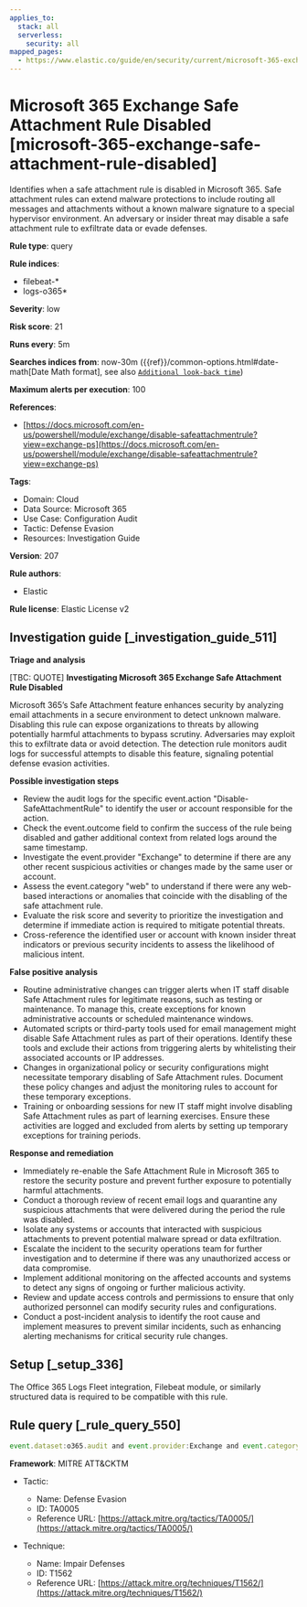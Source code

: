 ```yaml
---
applies_to:
  stack: all
  serverless:
    security: all
mapped_pages:
  - https://www.elastic.co/guide/en/security/current/microsoft-365-exchange-safe-attachment-rule-disabled.html
---
```


# Microsoft 365 Exchange Safe Attachment Rule Disabled [microsoft-365-exchange-safe-attachment-rule-disabled]

Identifies when a safe attachment rule is disabled in Microsoft 365. Safe attachment rules can extend malware protections to include routing all messages and attachments without a known malware signature to a special hypervisor environment. An adversary or insider threat may disable a safe attachment rule to exfiltrate data or evade defenses.

**Rule type**: query

**Rule indices**:

* filebeat-*
* logs-o365*

**Severity**: low

**Risk score**: 21

**Runs every**: 5m

**Searches indices from**: now-30m ({{ref}}/common-options.html#date-math[Date Math format], see also [`Additional look-back time`](docs-content://solutions/security/detect-and-alert/create-detection-rule.md#rule-schedule))

**Maximum alerts per execution**: 100

**References**:

* [https://docs.microsoft.com/en-us/powershell/module/exchange/disable-safeattachmentrule?view=exchange-ps](https://docs.microsoft.com/en-us/powershell/module/exchange/disable-safeattachmentrule?view=exchange-ps)

**Tags**:

* Domain: Cloud
* Data Source: Microsoft 365
* Use Case: Configuration Audit
* Tactic: Defense Evasion
* Resources: Investigation Guide

**Version**: 207

**Rule authors**:

* Elastic

**Rule license**: Elastic License v2

## Investigation guide [_investigation_guide_511]

**Triage and analysis**

[TBC: QUOTE]
**Investigating Microsoft 365 Exchange Safe Attachment Rule Disabled**

Microsoft 365’s Safe Attachment feature enhances security by analyzing email attachments in a secure environment to detect unknown malware. Disabling this rule can expose organizations to threats by allowing potentially harmful attachments to bypass scrutiny. Adversaries may exploit this to exfiltrate data or avoid detection. The detection rule monitors audit logs for successful attempts to disable this feature, signaling potential defense evasion activities.

**Possible investigation steps**

* Review the audit logs for the specific event.action "Disable-SafeAttachmentRule" to identify the user or account responsible for the action.
* Check the event.outcome field to confirm the success of the rule being disabled and gather additional context from related logs around the same timestamp.
* Investigate the event.provider "Exchange" to determine if there are any other recent suspicious activities or changes made by the same user or account.
* Assess the event.category "web" to understand if there were any web-based interactions or anomalies that coincide with the disabling of the safe attachment rule.
* Evaluate the risk score and severity to prioritize the investigation and determine if immediate action is required to mitigate potential threats.
* Cross-reference the identified user or account with known insider threat indicators or previous security incidents to assess the likelihood of malicious intent.

**False positive analysis**

* Routine administrative changes can trigger alerts when IT staff disable Safe Attachment rules for legitimate reasons, such as testing or maintenance. To manage this, create exceptions for known administrative accounts or scheduled maintenance windows.
* Automated scripts or third-party tools used for email management might disable Safe Attachment rules as part of their operations. Identify these tools and exclude their actions from triggering alerts by whitelisting their associated accounts or IP addresses.
* Changes in organizational policy or security configurations might necessitate temporary disabling of Safe Attachment rules. Document these policy changes and adjust the monitoring rules to account for these temporary exceptions.
* Training or onboarding sessions for new IT staff might involve disabling Safe Attachment rules as part of learning exercises. Ensure these activities are logged and excluded from alerts by setting up temporary exceptions for training periods.

**Response and remediation**

* Immediately re-enable the Safe Attachment Rule in Microsoft 365 to restore the security posture and prevent further exposure to potentially harmful attachments.
* Conduct a thorough review of recent email logs and quarantine any suspicious attachments that were delivered during the period the rule was disabled.
* Isolate any systems or accounts that interacted with suspicious attachments to prevent potential malware spread or data exfiltration.
* Escalate the incident to the security operations team for further investigation and to determine if there was any unauthorized access or data compromise.
* Implement additional monitoring on the affected accounts and systems to detect any signs of ongoing or further malicious activity.
* Review and update access controls and permissions to ensure that only authorized personnel can modify security rules and configurations.
* Conduct a post-incident analysis to identify the root cause and implement measures to prevent similar incidents, such as enhancing alerting mechanisms for critical security rule changes.


## Setup [_setup_336]

The Office 365 Logs Fleet integration, Filebeat module, or similarly structured data is required to be compatible with this rule.


## Rule query [_rule_query_550]

```js
event.dataset:o365.audit and event.provider:Exchange and event.category:web and event.action:"Disable-SafeAttachmentRule" and event.outcome:success
```

**Framework**: MITRE ATT&CKTM

* Tactic:

    * Name: Defense Evasion
    * ID: TA0005
    * Reference URL: [https://attack.mitre.org/tactics/TA0005/](https://attack.mitre.org/tactics/TA0005/)

* Technique:

    * Name: Impair Defenses
    * ID: T1562
    * Reference URL: [https://attack.mitre.org/techniques/T1562/](https://attack.mitre.org/techniques/T1562/)



